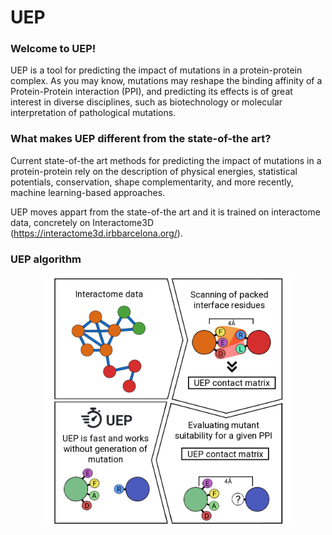 # UEP

### Welcome to UEP!

UEP is a tool for predicting the impact of mutations in a protein-protein complex. As you may know, mutations may reshape the binding affinity of a Protein-Protein interaction (PPI), and predicting its effects is of great interest in diverse disciplines, such as biotechnology or molecular interpretation of pathological mutations.

### What makes UEP different from the state-of-the art?

Current state-of-the art methods for predicting the impact of mutations in a protein-protein rely on the description of physical energies, statistical potentials, conservation, shape complementarity, and more recently, machine learning-based approaches.

UEP moves appart from the state-of-the art and it is trained on interactome data, concretely on Interactome3D (https://interactome3d.irbbarcelona.org/).

### UEP algorithm

<p align="center">
<img src="images/uep_algorithm.png" width="400">
</p>






